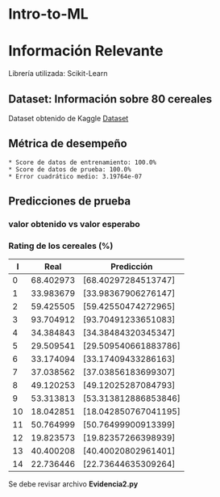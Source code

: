 # Intro-to-ML
# Información Relevante

Librería utilizada:  Scikit-Learn

## Dataset: Información sobre 80 cereales 
Dataset obtenido de Kaggle
[Dataset](https://www.kaggle.com/datasets/crawford/80-cereals)

## Métrica de desempeño
	* Score de datos de entrenamiento: 100.0%
	* Score de datos de prueba: 100.0%
	* Error cuadrático medio: 3.19764e-07

## Predicciones de prueba 
### valor obtenido vs valor esperabo
### Rating de los cereales (%)
|I|	Real    | Predicción       |
|-|---------|------------------|
|0|68.402973|[68.40297284513747]|
|1|33.983679|[33.98367906276147]|
|2|59.425505|[59.42550474272965]|
|3|93.704912|[93.70491233651083]|
|4|34.384843|[34.38484320345347]|
|5|29.509541|[29.509540661883786]|
|6|33.174094|[33.17409433286163]|
|7|37.038562|[37.03856183699307]|
|8|49.120253|[49.12025287084793]|
|9|53.313813|[53.313812886853846]|
|10|18.042851|[18.042850767041195]|
|11|50.764999|[50.76499900913399]|
|12|19.823573|[19.82357266398939]|
|13|40.400208|[40.40020802961401]|
|14|22.736446|[22.73644635309264]|

Se debe revisar archivo **Evidencia2.py**

